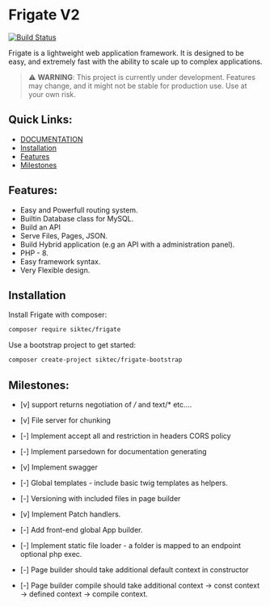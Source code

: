 # Frigate V2

[![Build Status](https://github.com/siktec-lab/frigate/actions/workflows/validate_test.yml/badge.svg?branch=main)](https://github.com/siktec-lab/frigate/actions/workflows/validate_test.yml)

Frigate is a lightweight web application framework. It is designed to be easy, and extremely fast with the ability to scale up to complex applications.

> :warning: **WARNING**: This project is currently under development. Features may change, and it might not be stable for production use. Use at your own risk.

## Quick Links:
- [DOCUMENTATION](https://siktec-lab.github.io/Frigate/)
- [Installation](#installation)
- [Features](#features)
- [Milestones](#future-milestones)


## Features:
- Easy and Powerfull routing system.
- Builtin Database class for MySQL.
- Build an API
- Serve Files, Pages, JSON.
- Build Hybrid application (e.g an API with a administration panel).
- PHP - 8.
- Easy framework syntax.
- Very Flexible design.

## Installation

Install Frigate with composer:

```bash
composer require siktec/frigate
```

Use a bootstrap project to get started:

```bash
composer create-project siktec/frigate-bootstrap
```

## Milestones:
- [v] support returns negotiation of */* and text/* etc....

- [v] File server for chunking

- [-] Implement accept all and restriction in headers CORS policy 

- [-] Implement parsedown for documentation generating

- [v] Implement swagger

- [-] Global templates - include basic twig templates as helpers.

- [-] Versioning with included files in page builder

- [v] Implement Patch handlers.

- [-] Add front-end global App builder.

- [-] Implement static file loader - a folder is mapped to an endpoint optional php exec.

- [-] Page builder should take additional default context in constructor

- [-] Page builder compile should take additional context -> const context -> defined context -> compile context.
